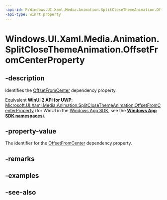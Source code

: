 ```yaml
---
-api-id: P:Windows.UI.Xaml.Media.Animation.SplitCloseThemeAnimation.OffsetFromCenterProperty
-api-type: winrt property
---
```


<!-- Property syntax
public Windows.UI.Xaml.DependencyProperty OffsetFromCenterProperty { get; }
-->

# Windows.UI.Xaml.Media.Animation.SplitCloseThemeAnimation.OffsetFromCenterProperty

## -description
Identifies the [OffsetFromCenter](splitclosethemeanimation_offsetfromcenter.md) dependency property.

Equivalent **WinUI 2 API for UWP**: [Microsoft.UI.Xaml.Media.Animation.SplitCloseThemeAnimation.OffsetFromCenterProperty](/windows/winui/api/microsoft.ui.xaml.media.animation.splitclosethemeanimation.offsetfromcenterproperty) (for WinUI in the [Windows App SDK](/windows/apps/windows-app-sdk/), see the **[Windows App SDK namespaces](/windows/windows-app-sdk/api/winrt/)**).

## -property-value
The identifier for the [OffsetFromCenter](splitclosethemeanimation_offsetfromcenter.md) dependency property.

## -remarks

## -examples

## -see-also

